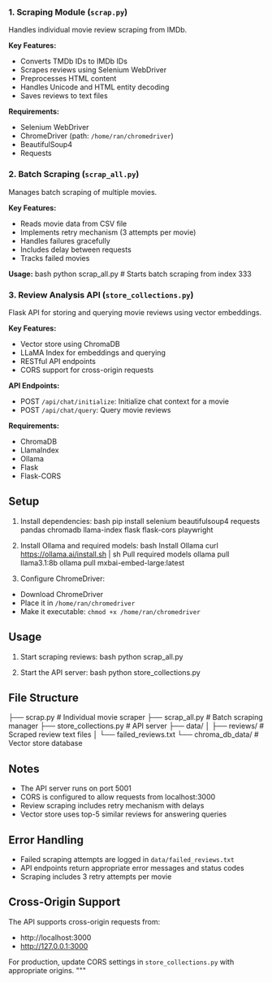 ### 1. Scraping Module (`scrap.py`)
Handles individual movie review scraping from IMDb.

**Key Features:**
- Converts TMDb IDs to IMDb IDs
- Scrapes reviews using Selenium WebDriver
- Preprocesses HTML content
- Handles Unicode and HTML entity decoding
- Saves reviews to text files

**Requirements:**
- Selenium WebDriver
- ChromeDriver (path: `/home/ran/chromedriver`)
- BeautifulSoup4
- Requests

### 2. Batch Scraping (`scrap_all.py`)
Manages batch scraping of multiple movies.

**Key Features:**
- Reads movie data from CSV file
- Implements retry mechanism (3 attempts per movie)
- Handles failures gracefully
- Includes delay between requests
- Tracks failed movies

**Usage:**
bash
python scrap_all.py # Starts batch scraping from index 333


### 3. Review Analysis API (`store_collections.py`)
Flask API for storing and querying movie reviews using vector embeddings.

**Key Features:**
- Vector store using ChromaDB
- LLaMA Index for embeddings and querying
- RESTful API endpoints
- CORS support for cross-origin requests

**API Endpoints:**
- POST `/api/chat/initialize`: Initialize chat context for a movie
- POST `/api/chat/query`: Query movie reviews

**Requirements:**
- ChromaDB
- LlamaIndex
- Ollama
- Flask
- Flask-CORS

## Setup

1. Install dependencies:
bash
pip install selenium beautifulsoup4 requests pandas chromadb llama-index flask flask-cors playwright


2. Install Ollama and required models:
bash
Install Ollama
curl https://ollama.ai/install.sh | sh
Pull required models
ollama pull llama3.1:8b
ollama pull mxbai-embed-large:latest


3. Configure ChromeDriver:
- Download ChromeDriver
- Place it in `/home/ran/chromedriver`
- Make it executable: `chmod +x /home/ran/chromedriver`

## Usage

1. Start scraping reviews:
bash
python scrap_all.py


2. Start the API server:
bash
python store_collections.py

## File Structure
├── scrap.py # Individual movie scraper
├── scrap_all.py # Batch scraping manager
├── store_collections.py # API server
├── data/
│ ├── reviews/ # Scraped review text files
│ └── failed_reviews.txt
└── chroma_db_data/ # Vector store database


## Notes
- The API server runs on port 5001
- CORS is configured to allow requests from localhost:3000
- Review scraping includes retry mechanism with delays
- Vector store uses top-5 similar reviews for answering queries

## Error Handling
- Failed scraping attempts are logged in `data/failed_reviews.txt`
- API endpoints return appropriate error messages and status codes
- Scraping includes 3 retry attempts per movie

## Cross-Origin Support
The API supports cross-origin requests from:
- http://localhost:3000
- http://127.0.0.1:3000

For production, update CORS settings in `store_collections.py` with appropriate origins.
"""
